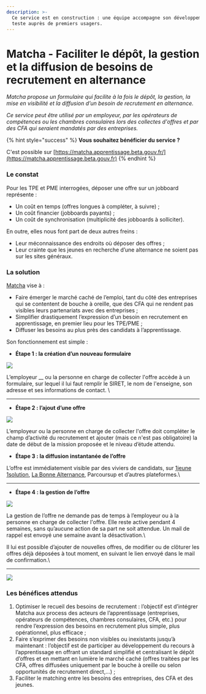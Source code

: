 ```yaml
---
description: >-
  Ce service est en construction : une équipe accompagne son développement et le
  teste auprès de premiers usagers.
---
```


# Matcha - Faciliter le dépôt, la gestion et la diffusion de besoins de recrutement en alternance

_Matcha propose un formulaire qui facilite à la fois le dépôt, la gestion, la mise en visibilité et la diffusion d’un besoin de recrutement en alternance._

_Ce service peut être utilisé par un employeur, par les opérateurs de compétences ou les chambres consulaires lors des collectes d'offres et par des CFA qui seraient mandatés par des entreprises._

{% hint style="success" %}
**Vous souhaitez bénéficier du service ?**&#x20;

C'est possible sur [https://matcha.apprentissage.beta.gouv.fr/](https://matcha.apprentissage.beta.gouv.fr)
{% endhint %}

### Le constat

Pour les TPE et PME interrogées, déposer une offre sur un jobboard représente :&#x20;

* Un coût en temps (offres longues à compléter, à suivre) ;&#x20;
* Un coût financier (jobboards payants) ;&#x20;
* Un coût de synchronisation (multiplicité des jobboards à solliciter).&#x20;

En outre, elles nous font part de deux autres freins :&#x20;

* Leur méconnaissance des endroits où déposer des offres ;&#x20;
* Leur crainte que les jeunes en recherche d’une alternance ne soient pas sur les sites généraux.

### La solution

[Matcha](https://matcha.apprentissage.beta.gouv.fr) vise à :

* Faire émerger le marché caché de l’emploi, tant du côté des entreprises qui se contentent de bouche à oreille, que des CFA qui ne rendent pas visibles leurs partenariats avec des entreprises ;&#x20;
* Simplifier drastiquement l’expression d’un besoin en recrutement en apprentissage, en premier lieu pour les TPE/PME ;&#x20;
* Diffuser les besoins au plus près des candidats à l’apprentissage.

Son fonctionnement est simple :&#x20;

* **Étape 1 : la création d’un nouveau formulaire**

![](https://lh3.googleusercontent.com/\_5ZRrReLEMGIHddsmmwjpKb2VyvBs6baf3WxJpSKB3XD2QYCTAbKiBADYEjOb\_X63Qo1Bym7kVR5NJJC\_SdwMcxFKkvNkGRjixmM-PQyE9eT2jI1bULou9v-uY6eDxCe5q2fl3Cs)

L’employeur __ ou la personne en charge de collecter l'offre accède à un formulaire, sur lequel il lui faut remplir le SIRET, le nom de l'enseigne, son adresse et ses informations de contact. \
****

* **Étape 2 : l’ajout d’une offre**

![](https://lh6.googleusercontent.com/\_z6k54YAhuv7ZKzf\_Jx4qFOAZ3cKos7-84PkkPNILG-9POoi5lyJuwqaWj4QYmn3AF05hDyirrcncxg9jk-dzuIRCbxraZ6dst1qFzAEC7unLVBM2R7XDjp0cM3MbzWziZZdjtwJ)

L’employeur ou la personne en charge de collecter l'offre doit compléter le champ d’activité du recrutement et ajouter (mais ce n'est pas obligatoire) la date de début de la mission proposée et le niveau d’étude attendu.

* **Étape 3 : la diffusion instantanée de l’offre**

L’offre est immédiatement visible par des viviers de candidats, sur [1jeune 1solution](https://www.1jeune1solution.gouv.fr), [La Bonne Alternance](https://labonnealternance.pole-emploi.fr), Parcoursup et d’autres plateformes.\
****

* **Étape 4 : la gestion de l’offre**

![](https://lh4.googleusercontent.com/niNilLLFNBfMwuJF5xdqONLY1dSdCi9yzSVBM71NZ3dNuf-BGlWVT4NNCnaViIFk9AoegUk1KooI9X-ctfFQFwDbqYDNCtaLCEUnASuJNsBDr6Kb8jnBnTazBjfjb0TjXvQYMv0o)

La gestion de l’offre ne demande pas de temps à l’employeur ou à la personne en charge de collecter l'offre. Elle reste active pendant 4 semaines, sans qu’aucune action de sa part ne soit attendue. Un mail de rappel est envoyé une semaine avant la désactivation.\


Il lui est possible d’ajouter de nouvelles offres, de modifier ou de clôturer les offres déjà déposées à tout moment, en suivant le lien envoyé dans le mail de confirmation.\
****

![](https://lh5.googleusercontent.com/sZUNGQxA8Xs2GPfdUFsgzQeMvNaFOb3uRs7HNR\_AVM8DuxF1BJhkDeS8enY97BDgAATDLgEXM6qAF30mKHKLqoeU-K37w8JCttUFzdt5PuArxnhruR4mCHgMBgusUHUDgLk59OPl)

### Les bénéfices attendus

1. Optimiser le recueil des besoins de recrutement : l’objectif est d’intégrer Matcha aux process des acteurs de l’apprentissage (entreprises, opérateurs de compétences, chambres consulaires, CFA, etc.) pour rendre l’expression des besoins en recrutement plus simple, plus opérationnel, plus efficace ;&#x20;
2. Faire s’exprimer des besoins non visibles ou inexistants jusqu’à maintenant : l’objectif est de participer au développement du recours à l’apprentissage en offrant un standard simplifié et centralisant le dépôt d’offres et en mettant en lumière le marché caché (offres traitées par les CFA, offres diffusées uniquement par le bouche à oreille ou selon opportunités de recrutement direct,...) ;&#x20;
3. Faciliter le matching entre les besoins des entreprises, des CFA et des jeunes.

###
